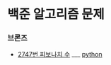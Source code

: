 # 백준 알고리즘 문제
 
 ### 브론즈
 - [2747번 피보나치 수](https://www.acmicpc.net/problem/2747) ___ [python](https://github.com/gobeul/Baekjoon/tree/master/problems/2747.md)